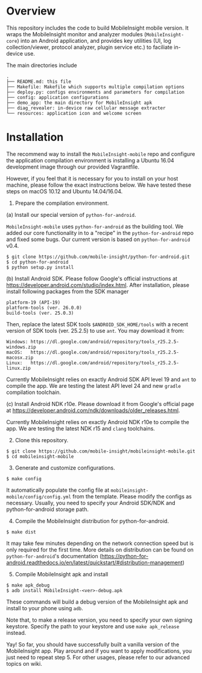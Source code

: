 # Overview #

This repository includes the code to build MobileInsight mobile version. It wraps the MobileInsight monitor and analyzer modules (`MobileInsight-core`) into an Android application, and provides key utilities (UI, log collection/viewer, protocol analyzer, plugin service etc.) to faciliate in-device use. 

The main directories include

```
.
├── README.md: this file
├── Makefile: Makefile which supports multiple compilation options
├── deploy.py: configs environments and parameters for compilation
├── config: application configurations
├── demo_app: the main directory for MobileInsight apk
├── diag_revealer: in-device raw cellular message extracter
└── resources: application icon and welcome screen
```


# Installation #

The recommend way to install the `MobileInsight-mobile` repo and configure the application compilation environment is installing a Ubuntu 16.04 development image through our provided Vagrantfile.

However, if you feel that it is necessary for you to install on your host machine, please follow the exact instructions below. We have tested these steps on macOS 10.12 and Ubuntu 14.04/16.04.

1. Prepare the compilation environment.

(a) Install our special version of `python-for-android`.

`MobileInsight-mobile` uses `python-for-android` as the building tool. We added our core functionality in to a "recipe" in the `python-for-android` repo and fixed some bugs. Our current version is based on `python-for-android` v0.4.

```shell
$ git clone https://github.com/mobile-insight/python-for-android.git
$ cd python-for-android
$ python setup.py install
```

(b) Install Android SDK. Please follow Google's official instructions at https://developer.android.com/studio/index.html.
After installation, please install following packages from the SDK manager

```
platform-19 (API-19)
platform-tools (ver. 26.0.0)
build-tools (ver. 25.0.3)
```

Then, replace the latest SDK tools `$ANDROID_SDK_HOME/tools` with a recent version of SDK tools (ver. 25.2.5) to use `ant`. You may download it from:

```
Windows: https://dl.google.com/android/repository/tools_r25.2.5-windows.zip
macOS:   https://dl.google.com/android/repository/tools_r25.2.5-macosx.zip
Linux:   https://dl.google.com/android/repository/tools_r25.2.5-linux.zip
```

Currently MobileInsight relies on exactly Android SDK API level 19 and `ant` to compile the app. We are testing the latest API level 24 and new `gradle` compilation toolchain.

(c) Install Android NDK r10e. Please download it from Google's official page at https://developer.android.com/ndk/downloads/older_releases.html. 

Currently MobileInsight relies on exactly Android NDK r10e to compile the app. We are testing the latest NDK r15 and `clang` toolchains.


2. Clone this repository.

```shell
$ git clone https://github.com/mobile-insight/mobileinsight-mobile.git
$ cd mobileinsight-mobile
```

3. Generate and customize configurations.

```shell
$ make config
```
It automatically populate the config file at `mobileinsight-mobile/config/config.yml` from the template.
Please modify the configs as necessary. Usually, you need to specify your Android SDK/NDK and python-for-android storage path. 

4. Compile the MobileInsight distribution for python-for-android.

```shell
$ make dist
```

It may take few minutes depending on the network connection speed but is only required for the first time.
More details on distribution can be found on `python-for-android`'s documentation (https://python-for-android.readthedocs.io/en/latest/quickstart/#distribution-management)

5. Compile MobileInsight apk and install

```shell
$ make apk_debug
$ adb install MobileInsight-<ver>-debug.apk
```

These commands will build a debug version of the MobileInsight apk and install to your phone using `adb`.

Note that, to make a release version, you need to specify your own signing keystore. Specify the path to your keystore and use `make apk_release` instead.

Yay! So far, you should have successfully built a vanilla version of the MobileInsight app. Play around and if you want to apply modifications, you just need to repeat step 5.
For other usages, please refer to our advanced topics on wiki.
